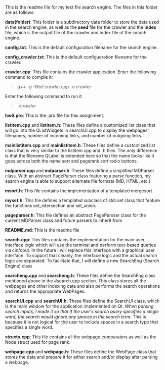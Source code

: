 This is the readme file for my text file search engine.
The files in this folder are as follows:

**data(folder)**: This folder is a subdirectory data folder to store the data used in the search engine, as well as the **seed** file for the crawler and the **index** file, which is the output file of the crawler and index file of the search engine. 

**config.txt**: This is the default configuration filename for the search engine.

**config_crawler.txt**: This is the default configueration filename for the crawler.

**crawler.cpp**: This file contains the crawler application. Enter the following command to compile it:

>*g++ -g -Wall crawler.cpp -o crawler*

Enter the following command to run it:

>*./crawler*

**hw6.pro**: This is the .pro file for this assignment.

**listitem.cpp** and **listitem.h**: These files define a customized list class that will go into the QListWidgets in searchUI.cpp to display the webpages' filenames, number of incoming links, and number of outgoing links.

**mainlistitem.cpp** and **mainlistitem.h**: These files define a customized list class that is very similar to the listitem.cpp and .h files. The only difference is that the filename QLabel is extended here so that the name looks like it goes across both the name sort and pagerank sort radio buttons. 

**mdparser.cpp** and **mdparser.h**: These files define a simplified MDParser class. With an abstract PageParser class featuring a parse function, my search engine is able to support alternate file formats (MD, HTML, etc.)

**msort.h**: This file contains the implementation of a templated mergesort

**myset.h**: This file defines a templated subclass of std::set class that feature the functions set_intersection and set_union.

**pageparser.h**: This file defines an abstract PageParsser class for the current MDParser class and future parsers to inherit from

**README.md**: This is the readme file

**search.cpp**: This files contains the implementation for the main user interface logic which will use the terminal and perform text-based queries via cin/cout. In the future I will replace this interface with a graphical user interface. To support that cleanly, the interface logic and the actual search logic are separated. To facilitate that, I will define a new SearchEng (Search Engine) class

**searcheng.cpp** and **searcheng.h**: These files define the SearchEng class mentioned above in the #search.cpp section. This class stores all the webpages and other indexing data and also performs the search operations and returns the appropriate WebPages.

**searchUI.cpp** and **searchUI.h**: These files define the SearchUI class, which is the main window for the application implemented on Qt. *When parsing search inputs, I made it so that if the user's search query specifies a single word, the search would ignore any spaces in the search term.* This is because it is not logical for the user to include spaces in a search type that specifies a single word.

**structs.cpp**: This file contains all the webpage comparators as well as the Node struct used for page rank.

**webpage.cpp** and **webpage.h**: These files define the WebPage class that stores the data and prepare it for either search and/or display after parsing a webpage. 



